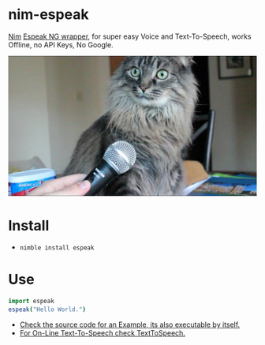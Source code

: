 # nim-espeak

[Nim](https://nim-lang.org) [Espeak NG wrapper](https://github.com/espeak-ng/espeak-ng#espeak-ng-text-to-speech), for super easy Voice and Text-To-Speech, works Offline, no API Keys, No Google.

![Espeak](https://raw.githubusercontent.com/juancarlospaco/nim-espeak/master/cat-mic.jpg)


# Install

- `nimble install espeak`


# Use

```nim
import espeak
espeak("Hello World.")
```

- [Check the source code for an Example, its also executable by itself.](https://github.com/juancarlospaco/nim-espeak/blob/master/src/espeak.nim#L16)
- [For On-Line Text-To-Speech check TextToSpeech.](https://nimble.directory/pkg/texttospeech)
